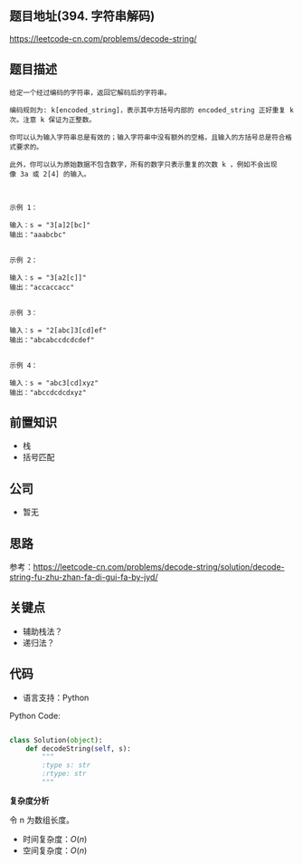 <!--
 * @Author: your name
 * @Date: 2021-05-15 01:04:05
 * @LastEditTime: 2021-05-15 01:07:07
 * @LastEditors: Please set LastEditors
 * @Description: In User Settings Edit
 * @FilePath: \leetcode\394.字符串解码.md
-->


## 题目地址(394. 字符串解码)

https://leetcode-cn.com/problems/decode-string/

## 题目描述

```
给定一个经过编码的字符串，返回它解码后的字符串。

编码规则为: k[encoded_string]，表示其中方括号内部的 encoded_string 正好重复 k 次。注意 k 保证为正整数。

你可以认为输入字符串总是有效的；输入字符串中没有额外的空格，且输入的方括号总是符合格式要求的。

此外，你可以认为原始数据不包含数字，所有的数字只表示重复的次数 k ，例如不会出现像 3a 或 2[4] 的输入。

 

示例 1：

输入：s = "3[a]2[bc]"
输出："aaabcbc"


示例 2：

输入：s = "3[a2[c]]"
输出："accaccacc"


示例 3：

输入：s = "2[abc]3[cd]ef"
输出："abcabccdcdcdef"


示例 4：

输入：s = "abc3[cd]xyz"
输出："abccdcdcdxyz"

```

## 前置知识

- 栈
- 括号匹配

## 公司

- 暂无

## 思路

参考：https://leetcode-cn.com/problems/decode-string/solution/decode-string-fu-zhu-zhan-fa-di-gui-fa-by-jyd/

## 关键点

- 辅助栈法？
- 递归法？

## 代码

- 语言支持：Python

Python Code:

```python

class Solution(object):
    def decodeString(self, s):
        """
        :type s: str
        :rtype: str
        """

```


**复杂度分析**

令 n 为数组长度。

- 时间复杂度：$O(n)$
- 空间复杂度：$O(n)$